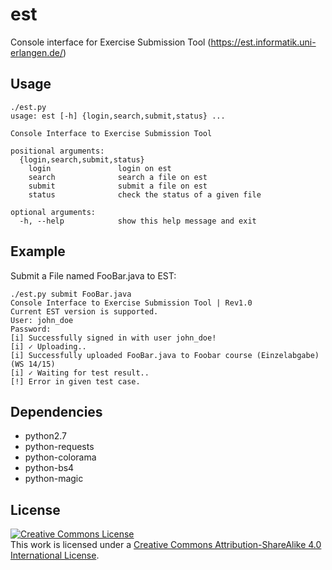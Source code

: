 est
===

Console interface for Exercise Submission Tool (https://est.informatik.uni-erlangen.de/)

Usage
-----

```shell
./est.py
usage: est [-h] {login,search,submit,status} ...

Console Interface to Exercise Submission Tool

positional arguments:
  {login,search,submit,status}
    login               login on est
    search              search a file on est
    submit              submit a file on est
    status              check the status of a given file

optional arguments:
  -h, --help            show this help message and exit
```

Example
-------

Submit a File named FooBar.java to EST:
```shell
./est.py submit FooBar.java
Console Interface to Exercise Submission Tool | Rev1.0
Current EST version is supported.
User: john_doe
Password: 
[i] Successfully signed in with user john_doe!
[i] ✓ Uploading..
[i] Successfully uploaded FooBar.java to Foobar course (Einzelabgabe) (WS 14/15)
[i] ✓ Waiting for test result..
[!] Error in given test case.
```

Dependencies
------------
* python2.7
* python-requests
* python-colorama
* python-bs4
* python-magic

License
-------

<a rel="license" href="http://creativecommons.org/licenses/by-sa/4.0/"><img alt="Creative Commons License" style="border-width:0" src="https://i.creativecommons.org/l/by-sa/4.0/88x31.png" /></a><br />This work is licensed under a <a rel="license" href="http://creativecommons.org/licenses/by-sa/4.0/">Creative Commons Attribution-ShareAlike 4.0 International License</a>.
